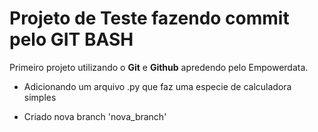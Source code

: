 # Projeto de Teste fazendo commit pelo GIT BASH

Primeiro projeto utilizando o **Git** e **Github** apredendo pelo Empowerdata.

- Adicionando um arquivo .py que faz uma especie de calculadora simples

- Criado nova branch 'nova_branch'